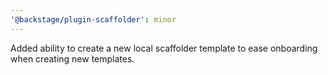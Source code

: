 ```yaml
---
'@backstage/plugin-scaffolder': minor
---
```


Added ability to create a new local scaffolder template to ease onboarding when creating new templates.
